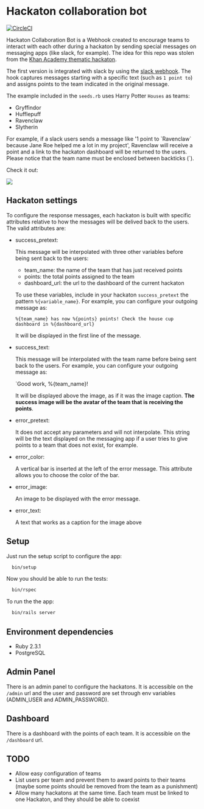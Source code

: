# Hackaton collaboration bot

[![CircleCI](https://circleci.com/gh/youse-seguradora/youse.svg?&style=shield&circle-token=4832d496dfedf7343703c1ecc1398984f7495228)](https://circleci.com/gh/arturcp/hackaton_collaboration_bot)

Hackaton Collaboration Bot is a Webhook created to encourage teams to interact
with each other during a hackaton by sending special messages on messaging apps
(like slack, for example). The idea for this repo was stolen from the [Khan Academy thematic hackaton](http://engineering.khanacademy.org/posts/healthy-hackathons.htm).

The first version is integrated with slack by using the
[slack webhook](https://rubyslackapi.slack.com/services/B1RQD447R?added=1). The hook
captures messages starting with a specific text (such as `1 point to`) and
assigns points to the team indicated in the original message.

The example included in the `seeds.rb` uses Harry Potter `Houses` as teams:

  * Gryffindor
  * Hufflepuff
  * Ravenclaw
  * Slytherin

For example, if a slack users sends a message like '1 point to \`Ravenclaw\`
because Jane Roe helped me a lot in my project', Ravenclaw will receive a point
and a link to the hackaton dashboard will be returned to the users. Please notice
that the team name must be enclosed between backticks (`).

Check it out:

![](http://g.recordit.co/5QHNmRlbIB.gif)

## Hackaton settings

To configure the response messages, each hackaton is built with specific
attributes relative to how the messages will be delived back to the users. The
valid attributes are:

  * success_pretext:

    This message will be interpolated with three other variables before being
    sent back to the users:

    * team_name: the name of the team that has just received points
    * points: the total points assigned to the team
    * dashboard_url: the url to the dashboard of the current hackaton

    To use these variables, include in your hackaton `success_pretext` the pattern
    `%{variable_name}`. For example, you can configure your outgoing message as:

    `%{team_name} has now %{points} points! Check the house cup dashboard in %{dashboard_url}`

    It will be displayed in the first line of the message.

  * success_text:

    This message will be interpolated with the team name before being
    sent back to the users. For example, you can configure your outgoing message as:

    `Good work, %{team_name}!

    It will be displayed above the image, as if it was the image caption. **The
    success image will be the avatar of the team that is receiving the points**.

  * error_pretext:

    It does not accept any parameters and will not interpolate. This string will
    be the text displayed on the messaging app if a user tries to give points to
    a team that does not exist, for example.

  * error_color:

    A vertical bar is inserted at the left of the error message. This attribute
    allows you to choose the color of the bar.

  * error_image:

    An image to be displayed with the error message.

  * error_text:

    A text that works as a caption for the image above


## Setup

Just run the setup script to configure the app:

```bash
  bin/setup
```

Now you should be able to run the tests:

```bash
  bin/rspec
```

To run the the app:

```bash
  bin/rails server
```

## Environment dependencies

  * Ruby 2.3.1
  * PostgreSQL


## Admin Panel

There is an admin panel to configure the hackatons. It is accessible on the `/admin`
url and the user and password are set through env variables (ADMIN_USER and
ADMIN_PASSWORD).

## Dashboard

There is a dashboard with the points of each team. It is accessible on the
`/dashboard` url.


## TODO
  * Allow easy configuration of teams
  * List users per team and prevent them to award points to their teams
  (maybe some points should be removed from the team as a punishment)
  * Allow many hackatons at the same time. Each team must be linked to one
  Hackaton, and they should be able to coexist
